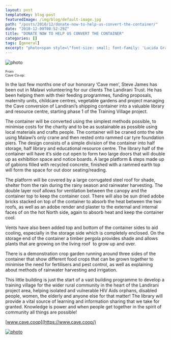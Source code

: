 ```yaml
---
layout: post
templateKey: blog-post
featuredImage: /img/blog/default-image.jpg
path: "/posts/2010/12/donate-now-to-help-us-convert-the-container/"
date: "2010-12-09T08:52:29Z"
title: "DONATE NOW TO HELP US CONVERT THE CONTAINER"
categories: []
tags: [general]
excerpt: "photo<span style=\"font-size: small; font-family: 'Lucida Grande',Arial,Helvetica,sans-serif;\"><sp..."
---
```


![photo](https://www.landirani.org/image_library/news/full_size/4d00c47d8fa83crane_gift.jpg)

<span style="font-size: small; font-family: 'Lucida Grande',Arial,Helvetica,sans-serif;"><span style="font-size: 11px; white-space: pre;">From Cave Co-op:</span></span>

In the last few months one of our honorary ‘Cave men’, Steve James has been out in Malawi volunteering for our clients The Landirani Trust. He has been helping them with their feeding programmes, funding proposals, maternity units, childcare centres, vegetable gardens and project managing the Cave conversion of Landirani’s shipping container into a valuable library and resource centre, starting phase 1 of the Training Village project.

The container will be converted using the simplest methods possible, to minimise costs for the charity and to be as sustainable as possible using local materials and crafts people. The container will be craned onto the site using Malawi’s only crane and then rested onto rammed car tyre foundation piers. The design consists of a simple division of the container into half storage, half library and educational resource centre. The library half of the container will have it’s side cut open to form two large doors that will double up as exhibition space and notice boards. A large platform & steps made up of gabions filled with recycled concrete, finished with a rammed earth top will form the space for out door seating/reading.

The platform will be covered by a large corrugated steel roof for shade, shelter from the rain during the rainy season and rainwater harvesting. The double layer roof allows for ventilation between the canopy and the container top to keep the container cool. There will also be sun dried adobe bricks stacked on top of the container to absorb the heat between the two roofs, as well as an adobe render and plaster to the external and internal faces of on the hot North side, again to absorb heat and keep the container cool.

Vents have also been added top and bottom of the container sides to aid cooling, especially in the storage side which is completely enclosed. On the storage end of the container a timber pergola provides shade and allows plants that are growing on the living roof  to grow up and over.

There is a demonstration crop garden running around three sides of the container that show different food crops that can be grown together to minimise the need for fertilisers and pest control, as well as explaining about methods of rainwater harvesting and irrigation.

This little building is just the start of a vast building programme to develop a training village for the wider rural community in the heart of the Landirani project area, helping isolated and vulnerable HIV Aids orphans, disabled people, women, the elderly and anyone else for that matter! The library will provide a vital source of learning and information sharing that we take for granted. Knowledge is power and when people get together in the spirit of community all things are possible!

[www.cave.coop](https://www.cave.coop/)

[![photo](https://www.landirani.org/image_library/news/full_size/4d00c13011ce5cave_co-operative_sustainable_architecture.jpg)](https://www.cave.coop/)
